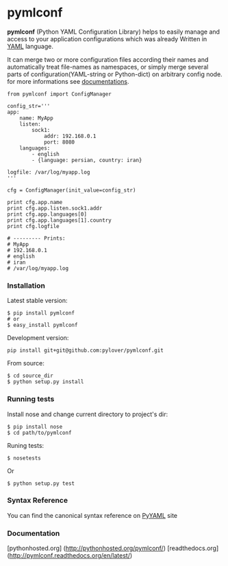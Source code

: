# pymlconf

**pymlconf** (Python YAML Configuration Library) helps to easily manage and access to your application configurations which was already Written in [YAML](http://pyyaml.org) language.

It can merge two or more configuration files according their names and automatically treat file-names as namespaces, or simply merge several parts of configuration(YAML-string or Python-dict) on arbitrary config node. for more informations see [documentations](https://github.com/pylover/pymlconf#documentation).
   
 

	from pymlconf import ConfigManager
	
	config_str='''
	app:
	    name: MyApp
	    listen:
	        sock1:
	            addr: 192.168.0.1
	            port: 8080
	    languages:
	        - english
	        - {language: persian, country: iran}
	        
	logfile: /var/log/myapp.log
	'''
	
	cfg = ConfigManager(init_value=config_str)
	
	print cfg.app.name
	print cfg.app.listen.sock1.addr
	print cfg.app.languages[0]
	print cfg.app.languages[1].country
	print cfg.logfile
	
	# --------- Prints:
	# MyApp
	# 192.168.0.1
	# english
	# iran
	# /var/log/myapp.log
	
### Installation

Latest stable version:

    $ pip install pymlconf
    # or
    $ easy_install pymlconf

Development version:

    pip install git+git@github.com:pylover/pymlconf.git

From source:

    $ cd source_dir
    $ python setup.py install

### Running tests

Install nose and change current directory to project's dir:

	$ pip install nose 	
	$ cd path/to/pymlconf 

Runing tests:

	$ nosetests
		
Or

	$ python setup.py test

### Syntax Reference

You can find the canonical syntax reference on [PyYAML](http://pyyaml.org/wiki/PyYAMLDocumentation#YAMLsyntax) site


### Documentation

[pythonhosted.org] (http://pythonhosted.org/pymlconf/)
[readthedocs.org] (http://pymlconf.readthedocs.org/en/latest/)

